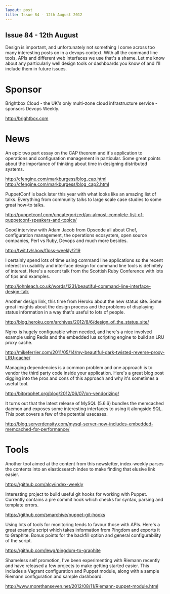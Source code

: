 ```yaml
---
layout: post
title: Issue 84 - 12th August 2012
---
```


## Issue 84 - 12th August

Design is important, and unfortunately not something I come across too many interesting posts on in a devops context. With all the command line tools, APIs and different web interfaces we use that's a shame. Let me know about any particularly well design tools or dashboards you know of and I'll include them in future issues.


Sponsor
======

Brightbox Cloud - the UK's only multi-zone cloud infrastructure service - sponsors Devops Weekly.

http://brightbox.com


News
====

An epic two part essay on the CAP theorem and it's application to operations and configuration management in particular. Some great points about the importance of thinking about time in designing distributed systems.

http://cfengine.com/markburgess/blog_cap.html
http://cfengine.com/markburgess/blog_cap2.html


PuppetConf is back later this year with what looks like an amazing list of talks. Everything from community talks to large scale case studies to some great how-to talks.

http://puppetconf.com/uncategorized/an-almost-complete-list-of-puppetconf-speakers-and-topics/


Good interview with Adam Jacob from Opscode all about Chef, configuration management, the operations ecosystem, open source companies, Perl vs Ruby, Devops and much more besides.

http://twit.tv/show/floss-weekly/219


I certainly spend lots of time using command line applications so the recent interest in usability and interface design for command line tools is definitely of interest. Here's a recent talk from the Scottish Ruby Conference with lots of tips and examples.

http://johnleach.co.uk/words/1231/beautiful-command-line-interface-design-talk


Another design link, this time from Heroku about the new status site. Some great insights about the design process and the problems of displaying status information in a way that's useful to lots of people.

http://blog.heroku.com/archives/2012/8/6/design_of_the_status_site/


Nginx is hugely configurable when needed, and here's a nice involved example using Redis and the embedded lua scripting engine to build an LRU proxy cache.

http://mikeferrier.com/2011/05/14/my-beautiful-dark-twisted-reverse-proxy-LRU-cache/


Managing dependencies is a common problem and one approach is to vendor the third party code inside your application. Here's a great blog post digging into the pros and cons of this approach and why it's sometimes a useful tool.

http://bitprophet.org/blog/2012/06/07/on-vendorizing/


It turns out that the latest release of MySQL (5.6.6) bundles the memcached daemon and exposes some interesting interfaces to using it alongside SQL. This post covers a few of the potential usecases.

http://blog.serverdensity.com/mysql-server-now-includes-embedded-memcached-for-performance/



Tools
====

Another tool aimed at the content from this newsletter, index-weekly parses the contents into an elasticsearch index to make finding that elusive link easier.

https://github.com/alcy/index-weekly


Interesting project to build useful git hooks for working with Puppet. Currently contains a pre commit hook which checks for syntax, parsing and template errors.

https://github.com/smarchive/puppet-git-hooks


Using lots of tools for monitoring tends to favour those with APIs. Here's a great example script which takes information from Pingdom and exports it to Graphite. Bonus points for the backfill option and general configurability of the script.

https://github.com/lewg/pingdom-to-graphite


Shameless self promotion, I've been experimenting with Riemann recently and have released a few projects to make getting started easier. This includes a Vagrant configuration and Puppet module, along with a sample Riemann configuration and sample dashboard.

http://www.morethanseven.net/2012/08/11/Riemann-puppet-module.html
